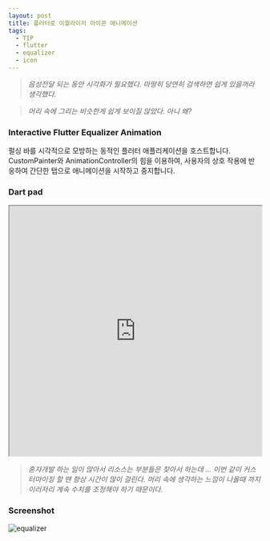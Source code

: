 ```yaml
---
layout: post
title: 플러터로 이퀄라이저 아이콘 애니메이션
tags:
  - TIP
  - flutter
  - equalizer
  - icon
---
```


>*음성전달 되는 동안 시각화가 필요했다. 마땅히 당연히 검색하면 쉽게 있을꺼라 생각했다.*

>*머리 속에 그리는 비슷한게 쉽게 보이질 않았다. 아니 왜?*

### Interactive Flutter Equalizer Animation

펄싱 바를 시각적으로 모방하는 동적인 플러터 애플리케이션을 호스트합니다. CustomPainter와 AnimationController의 힘을 이용하여, 사용자의 상호 작용에 반응하여 간단한 탭으로 애니메이션을 시작하고 중지합니다.

### Dart pad

<iframe src="https://dartpad.dev/?id=d45563969f8b818d541ce39051decba2&run=true" style="width:100%;height:500px"></iframe>


>*혼자개발 하는 일이 많아서 리소스는 부분들은 찾아서 하는데 ... 이번 같이 커스터마이징 할 땐 항상 시간이 많이 걸린다. 머리 속에 생각하는 느낌이 나올때 까지 이러저리 계속 수치를 조정해야 하기 때문이다.*

### Screenshot


![equalizer](https://github.com/uphoon/equalizer/assets/3182587/8cf226c7-58e9-4024-a28f-b38af1692eea)


